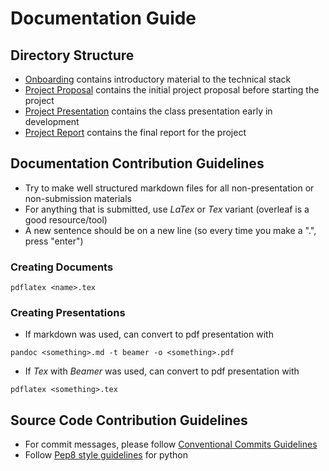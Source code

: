 # Documentation Guide

## Directory Structure

- [Onboarding](./onboarding) contains introductory material to the technical stack
- [Project Proposal](./project_proposal) contains the initial project proposal before starting the project
- [Project Presentation](./project_proposal) contains the class presentation early in development
- [Project Report](./project_report) contains the final report for the project

## Documentation Contribution Guidelines

- Try to make well structured markdown files for all non-presentation or non-submission materials
- For anything that is submitted, use *LaTex* or *Tex* variant (overleaf is a good resource/tool)
- A new sentence should be on a new line (so every time you make a ".", press "enter")

### Creating Documents
```
pdflatex <name>.tex
```
### Creating Presentations

- If markdown was used, can convert to pdf presentation with
```
pandoc <something>.md -t beamer -o <something>.pdf
```
- If *Tex* with *Beamer* was used, can convert to pdf presentation with
```
pdflatex <something>.tex
```

## Source Code Contribution Guidelines

- For commit messages, please follow [Conventional Commits Guidelines](https://www.conventionalcommits.org)
- Follow [Pep8 style guidelines](https://pep8.org/) for python
